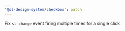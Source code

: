 ```yaml
---
'@sl-design-system/checkbox': patch
---
```


Fix `sl-change` event firing multiple times for a single click
